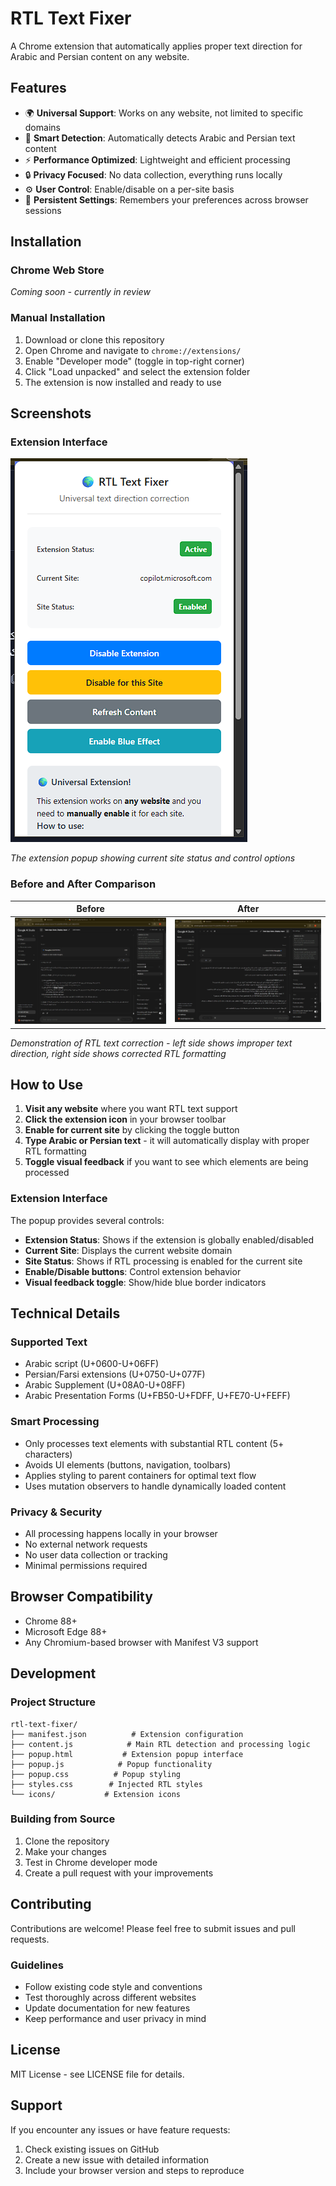 # RTL Text Fixer

A Chrome extension that automatically applies proper text direction for Arabic and Persian content on any website.

## Features

- 🌍 **Universal Support**: Works on any website, not limited to specific domains
- 🎯 **Smart Detection**: Automatically detects Arabic and Persian text content
- ⚡ **Performance Optimized**: Lightweight and efficient processing
- 🔒 **Privacy Focused**: No data collection, everything runs locally
- ⚙️ **User Control**: Enable/disable on a per-site basis
- 💾 **Persistent Settings**: Remembers your preferences across browser sessions

## Installation

### Chrome Web Store 
*Coming soon - currently in review*

### Manual Installation
1. Download or clone this repository
2. Open Chrome and navigate to `chrome://extensions/`
3. Enable "Developer mode" (toggle in top-right corner)
4. Click "Load unpacked" and select the extension folder
5. The extension is now installed and ready to use

## Screenshots

### Extension Interface
![Extension Popup](screenshots/extension-popup.png)

*The extension popup showing current site status and control options*

### Before and After Comparison
| Before | After |
|--------|-------|
| ![Before RTL](screenshots/rtl-text-before.png) | ![After RTL](screenshots/rtl-text-after.png) |

*Demonstration of RTL text correction - left side shows improper text direction, right side shows corrected RTL formatting*

## How to Use

1. **Visit any website** where you want RTL text support
2. **Click the extension icon** in your browser toolbar
3. **Enable for current site** by clicking the toggle button
4. **Type Arabic or Persian text** - it will automatically display with proper RTL formatting
5. **Toggle visual feedback** if you want to see which elements are being processed

### Extension Interface

The popup provides several controls:

- **Extension Status**: Shows if the extension is globally enabled/disabled
- **Current Site**: Displays the current website domain
- **Site Status**: Shows if RTL processing is enabled for the current site
- **Enable/Disable buttons**: Control extension behavior
- **Visual feedback toggle**: Show/hide blue border indicators

## Technical Details

### Supported Text
- Arabic script (U+0600-U+06FF)
- Persian/Farsi extensions (U+0750-U+077F)
- Arabic Supplement (U+08A0-U+08FF)
- Arabic Presentation Forms (U+FB50-U+FDFF, U+FE70-U+FEFF)

### Smart Processing
- Only processes text elements with substantial RTL content (5+ characters)
- Avoids UI elements (buttons, navigation, toolbars)
- Applies styling to parent containers for optimal text flow
- Uses mutation observers to handle dynamically loaded content

### Privacy & Security
- All processing happens locally in your browser
- No external network requests
- No user data collection or tracking
- Minimal permissions required

## Browser Compatibility

- Chrome 88+
- Microsoft Edge 88+
- Any Chromium-based browser with Manifest V3 support

## Development

### Project Structure
```
rtl-text-fixer/
├── manifest.json          # Extension configuration
├── content.js            # Main RTL detection and processing logic
├── popup.html           # Extension popup interface
├── popup.js            # Popup functionality
├── popup.css          # Popup styling
├── styles.css        # Injected RTL styles
└── icons/           # Extension icons
```

### Building from Source
1. Clone the repository
2. Make your changes
3. Test in Chrome developer mode
4. Create a pull request with your improvements

## Contributing

Contributions are welcome! Please feel free to submit issues and pull requests.

### Guidelines
- Follow existing code style and conventions
- Test thoroughly across different websites
- Update documentation for new features
- Keep performance and user privacy in mind

## License

MIT License - see LICENSE file for details.

## Support

If you encounter any issues or have feature requests:
1. Check existing issues on GitHub
2. Create a new issue with detailed information
3. Include your browser version and steps to reproduce
